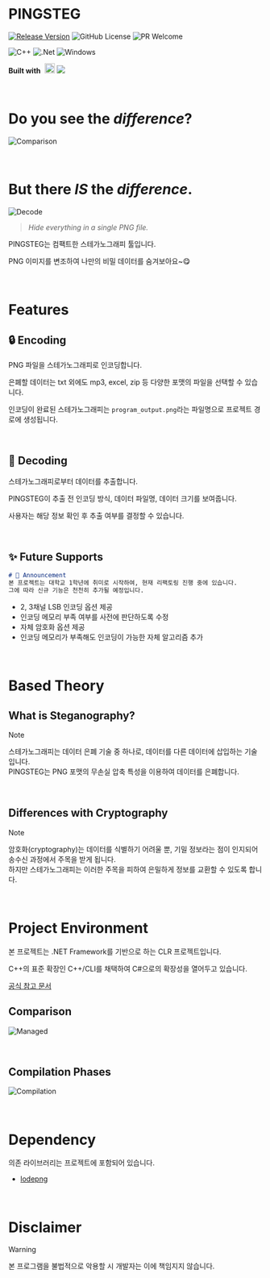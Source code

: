 # PINGSTEG

[![Release Version](https://img.shields.io/github/release/Queue-ri/PINGSTEG.svg?style=flat-square)]()
![GitHub License](https://img.shields.io/github/license/Queue-ri/PINGSTEG?style=flat-square)
![PR Welcome](https://img.shields.io/badge/PR-Welcome-29ab47ff?style=flat-square)

![C++](https://img.shields.io/badge/c++-%2300599C.svg?style=for-the-badge&logo=c%2B%2B&logoColor=white)
![.Net](https://img.shields.io/badge/.NET-5C2D91?style=for-the-badge&logo=.net&logoColor=white)
![Windows](https://img.shields.io/badge/Windows-0078D6?style=for-the-badge&logo=windows&logoColor=white)

<p><b>Built with</b>&nbsp;
  <img src="https://upload.wikimedia.org/wikipedia/commons/2/2c/Visual_Studio_Icon_2022.svg" alt="msvc_2022" width="20px" height="auto" />
  <img src="https://img.shields.io/badge/Visual%20Studio-5C2D91?style=flat-square&logo=visual-studio&logoColor=white"/>
</p>

<br />

# Do you see the *difference*?

![Comparison](https://github.com/user-attachments/assets/c82a98f0-ab23-48f2-a07c-7a4648f91387)

<br />

# But there *IS* the *difference*.

![Decode](https://github.com/user-attachments/assets/3605b4eb-715f-41d6-94fc-7c7982c2dd98)

> *Hide everything in a single PNG file.*

PINGSTEG는 컴팩트한 스테가노그래피 툴입니다.

PNG 이미지를 변조하여 나만의 비밀 데이터를 숨겨보아요~😋

<br />

# Features

## 🔒 Encoding

PNG 파일을 스테가노그래피로 인코딩합니다.

은폐할 데이터는 txt 외에도 mp3, excel, zip 등 다양한 포맷의 파일을 선택할 수 있습니다.

인코딩이 완료된 스테가노그래피는 `program_output.png`라는 파일명으로 프로젝트 경로에 생성됩니다.

<br />

## 🔑 Decoding

스테가노그래피로부터 데이터를 추출합니다.

PINGSTEG이 추출 전 인코딩 방식, 데이터 파일명, 데이터 크기를 보여줍니다.

사용자는 해당 정보 확인 후 추출 여부를 결정할 수 있습니다.

<br />

## ✨ Future Supports
```markdown
# 📢 Announcement
본 프로젝트는 대학교 1학년에 취미로 시작하여, 현재 리팩토링 진행 중에 있습니다.
그에 따라 신규 기능은 천천히 추가될 예정입니다.
```
- 2, 3채널 LSB 인코딩 옵션 제공
- 인코딩 메모리 부족 여부를 사전에 판단하도록 수정
- 자체 암호화 옵션 제공
- 인코딩 메모리가 부족해도 인코딩이 가능한 자체 알고리즘 추가

<br />

# Based Theory

## What is Steganography?
> [!NOTE]
> 스테가노그래피는 데이터 은폐 기술 중 하나로, 데이터를 다른 데이터에 삽입하는 기술입니다.<br />
> PINGSTEG는 PNG 포맷의 무손실 압축 특성을 이용하여 데이터를 은폐합니다.

<br />

## Differences with Cryptography
> [!NOTE]
> 암호화(cryptography)는 데이터를 식별하기 어려울 뿐, 기밀 정보라는 점이 인지되어 송수신 과정에서 주목을 받게 됩니다.<br />
> 하지만 스테가노그래피는 이러한 주목을 피하여 은밀하게 정보를 교환할 수 있도록 합니다.

<br />

# Project Environment

본 프로젝트는 .NET Framework를 기반으로 하는 CLR 프로젝트입니다.

C++의 표준 확장인 C++/CLI를 채택하여 C#으로의 확장성을 열어두고 있습니다.

[공식 참고 문서](https://learn.microsoft.com/ko-kr/cpp/dotnet/dotnet-programming-with-cpp-cli-visual-cpp?view=msvc-170)

## Comparison
![Managed](https://github.com/user-attachments/assets/327505b8-903f-4558-9899-d3eaac06dcc5)

<br />

## Compilation Phases
![Compilation](https://github.com/user-attachments/assets/8081c628-38b2-41ef-8f6c-3a00e9aa023e)

<br />

# Dependency
의존 라이브러리는 프로젝트에 포함되어 있습니다.
- [lodepng](https://github.com/lvandeve/lodepng)

<br />

# Disclaimer
> [!WARNING]
> 본 프로그램을 불법적으로 악용할 시 개발자는 이에 책임지지 않습니다.
